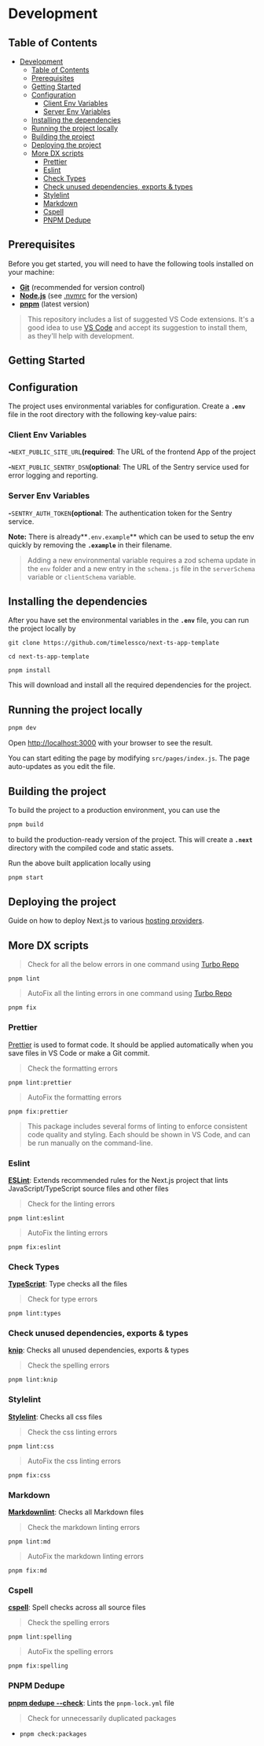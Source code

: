 # Development

## Table of Contents

- [Development](#development)
  - [Table of Contents](#table-of-contents)
  - [Prerequisites](#prerequisites)
  - [Getting Started](#getting-started)
  - [Configuration](#configuration)
    - [Client Env Variables](#client-env-variables)
    - [Server Env Variables](#server-env-variables)
  - [Installing the dependencies](#installing-the-dependencies)
  - [Running the project locally](#running-the-project-locally)
  - [Building the project](#building-the-project)
  - [Deploying the project](#deploying-the-project)
  - [More DX scripts](#more-dx-scripts)
    - [Prettier](#prettier)
    - [Eslint](#eslint)
    - [Check Types](#check-types)
    - [Check unused dependencies, exports \& types](#check-unused-dependencies-exports--types)
    - [Stylelint](#stylelint)
    - [Markdown](#markdown)
    - [Cspell](#cspell)
    - [PNPM Dedupe](#pnpm-dedupe)

## Prerequisites

Before you get started, you will need to have the following tools installed on your machine:

- **[Git](https://git-scm.com/)** (recommended for version control)
- **[Node.js](https://nodejs.org/en/)** (see [.nvmrc](../.nvmrc) for the version)
- **[pnpm](https://pnpm.io/)** (latest version)

> This repository includes a list of suggested VS Code extensions.
> It's a good idea to use [VS Code](https://code.visualstudio.com) and accept its suggestion to install them, as they'll help with development.

## Getting Started

## Configuration

The project uses environmental variables for configuration. Create a **`.env`** file in the root directory with the following key-value pairs:

### Client Env Variables

**-**`NEXT_PUBLIC_SITE_URL`**(required**: The URL of the frontend App of the project

**-**`NEXT_PUBLIC_SENTRY_DSN`**(optional**: The URL of the Sentry service used for error logging and reporting.

### Server Env Variables

**-**`SENTRY_AUTH_TOKEN`**(optional**: The authentication token for the Sentry service.

**Note:** There is already**`.env.example`** which can be used to setup the env quickly by removing the **`.example`** in their filename.

> Adding a new environmental variable requires a zod schema update in the `env` folder and a new entry in the `schema.js` file in the `serverSchema` variable or `clientSchema` variable.

## Installing the dependencies

After you have set the environmental variables in the **`.env`** file, you can run the project locally by

```shell
git clone https://github.com/timelessco/next-ts-app-template
```

```shell
cd next-ts-app-template
```

```shell
pnpm install
```

This will download and install all the required dependencies for the project.

## Running the project locally

```bash
pnpm dev
```

Open <http://localhost:3000> with your browser to see the result.

You can start editing the page by modifying `src/pages/index.js`.
The page auto-updates as you edit the file.

## Building the project

To build the project to a production environment, you can use the

```bash
pnpm build
```

to build the production-ready version of the project.
This will create a **`.next`** directory with the compiled code and static assets.

Run the above built application locally using

```bash
pnpm start
```

## Deploying the project

Guide on how to deploy Next.js to various [hosting providers](https://nextjs.org/docs/deployment).

## More DX scripts

> Check for all the below errors in one command using [Turbo Repo](https://turbo.build/repo)

`pnpm lint`

> AutoFix all the linting errors in one command using [Turbo Repo](https://turbo.build/repo)

`pnpm fix`

### Prettier

[Prettier](https://prettier.io) is used to format code.
It should be applied automatically when you save files in VS Code or make a Git commit.

> Check the formatting errors

`pnpm lint:prettier`

> AutoFix the formatting errors

`pnpm fix:prettier`

> This package includes several forms of linting to enforce consistent code quality and styling.
> Each should be shown in VS Code, and can be run manually on the command-line.

### Eslint

**[ESLint](https://eslint.org)**: Extends recommended rules for the Next.js project that lints JavaScript/TypeScript source files and other files

> Check for the linting errors

`pnpm lint:eslint`

> AutoFix the linting errors

`pnpm fix:eslint`

### Check Types

**[TypeScript](https://www.typescriptlang.org)**: Type checks all the files

> Check for type errors

`pnpm lint:types`

### Check unused dependencies, exports & types

**[knip](https://github.com/webpro-nl/knip)**: Checks all unused dependencies, exports & types

> Check the spelling errors

`pnpm lint:knip`

### Stylelint

**[Stylelint](https://stylelint.io/)**: Checks all css files

> Check the css linting errors

`pnpm lint:css`

> AutoFix the css linting errors

`pnpm fix:css`

### Markdown

**[Markdownlint](https://github.com/DavidAnson/markdownlint)**: Checks all Markdown files

> Check the markdown linting errors

`pnpm lint:md`

> AutoFix the markdown linting errors

`pnpm fix:md`

### Cspell

**[cspell](https://cspell.org)**: Spell checks across all source files

> Check the spelling errors

`pnpm lint:spelling`

> AutoFix the spelling errors

`pnpm fix:spelling`

### PNPM Dedupe

**[pnpm dedupe --check](https://pnpm.io/cli/dedupe)**: Lints the `pnpm-lock.yml` file

> Check for unnecessarily duplicated packages

- `pnpm check:packages`
